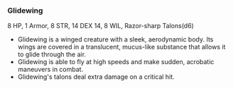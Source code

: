 ### Glidewing

8 HP, 1 Armor, 8 STR, 14 DEX 14, 8 WIL, Razor-sharp Talons(d6)

- Glidewing is a winged creature with a sleek, aerodynamic body. Its wings are covered in a translucent, mucus-like substance that allows it to glide through the air.
- Glidewing is able to fly at high speeds and make sudden, acrobatic maneuvers in combat.
- Glidewing's talons deal extra damage on a critical hit.

